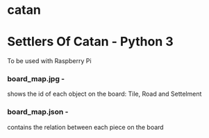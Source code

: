 # catan
# Settlers Of Catan - Python 3
To be used with Raspberry Pi
### board_map.jpg - 
shows the id of each object on the board: Tile, Road and Settelment
### board_map.json -
contains the relation between each piece on the board
